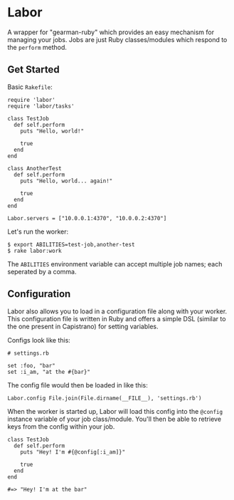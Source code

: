 # Labor

A wrapper for "gearman-ruby" which provides an easy mechanism for managing your jobs. Jobs are just Ruby classes/modules which respond to the `perform` method.

## Get Started

Basic `Rakefile`:
  
    require 'labor'
    require 'labor/tasks'

    class TestJob
      def self.perform
        puts "Hello, world!"

        true
      end
    end

    class AnotherTest
      def self.perform
        puts "Hello, world... again!"

        true
      end
    end

    Labor.servers = ["10.0.0.1:4370", "10.0.0.2:4370"]

Let's run the worker:

    $ export ABILITIES=test-job,another-test
    $ rake labor:work

The `ABILITIES` environment variable can accept multiple job names; each seperated by a comma.

## Configuration

Labor also allows you to load in a configuration file along with your worker. This configuration file is written in Ruby and offers a simple DSL (similar to the one present in Capistrano) for setting variables.

Configs look like this:
   
    # settings.rb

    set :foo, "bar"
    set :i_am, "at the #{bar}"

The config file would then be loaded in like this:

    Labor.config File.join(File.dirname(__FILE__), 'settings.rb')

When the worker is started up, Labor will load this config into the `@config` instance variable of your job class/module. You'll then be able to retrieve keys from the config within your job.

    class TestJob
      def self.perform
        puts "Hey! I'm #{@config[:i_am]}"

        true
      end
    end
    
    #=> "Hey! I'm at the bar"
